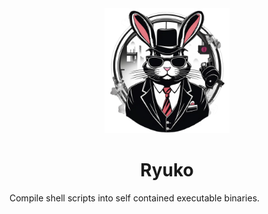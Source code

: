 <div align="center">
    <img width="200" src="./docs/public/logo.png"/>
</div>

<div align="center">

# Ryuko
</div>

Compile shell scripts into self contained executable binaries.
